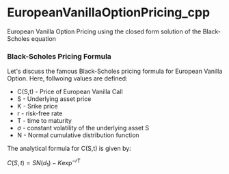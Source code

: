 # EuropeanVanillaOptionPricing_cpp
European Vanilla Option Pricing using the closed form solution of the Black-Scholes equation

### Black-Scholes Pricing Formula

Let's discuss the famous Black-Scholes pricing formula for European Vanilla Option. Here, follwoing values are defined:

* C(S,t) - Price of European Vanilla Call
* S - Underlying asset price
* K - Srike price
* r - risk-free rate
* T - time to maturity
* $\sigma$ - constant volatility of the underlying asset S
* N - Normal cumulative distribution function

The analytical formula for C(S,t) is given by:

$C(S,t) = SN(d_1) - K\exp^{-rT}$
